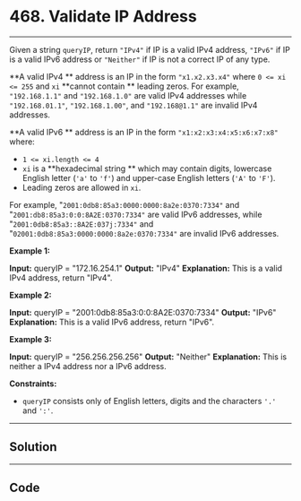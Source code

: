 # 468. Validate IP Address

---

Given a string `queryIP`, return `"IPv4"` if IP is a valid IPv4 address, `"IPv6"` if IP is a valid IPv6 address or `"Neither"` if IP is not a correct IP of any type.

**A valid IPv4 ** address is an IP in the form `"x1.x2.x3.x4"` where `0 <= xi <= 255` and `xi` **cannot contain ** leading zeros. For example, `"192.168.1.1"` and `"192.168.1.0"` are valid IPv4 addresses while `"192.168.01.1"`, `"192.168.1.00"`, and `"192.168@1.1"` are invalid IPv4 addresses.

**A valid IPv6 ** address is an IP in the form `"x1:x2:x3:x4:x5:x6:x7:x8"` where:

  * `1 <= xi.length <= 4`
  * `xi` is a **hexadecimal string ** which may contain digits, lowercase English letter (`'a'` to `'f'`) and upper-case English letters (`'A'` to `'F'`).
  * Leading zeros are allowed in `xi`.



For example, "`2001:0db8:85a3:0000:0000:8a2e:0370:7334"` and "`2001:db8:85a3:0:0:8A2E:0370:7334"` are valid IPv6 addresses, while "`2001:0db8:85a3::8A2E:037j:7334"` and "`02001:0db8:85a3:0000:0000:8a2e:0370:7334"` are invalid IPv6 addresses.

 

**Example 1:**


**Input:** queryIP = "172.16.254.1"
**Output:** "IPv4"
**Explanation:** This is a valid IPv4 address, return "IPv4".


**Example 2:**


**Input:** queryIP = "2001:0db8:85a3:0:0:8A2E:0370:7334"
**Output:** "IPv6"
**Explanation:** This is a valid IPv6 address, return "IPv6".


**Example 3:**


**Input:** queryIP = "256.256.256.256"
**Output:** "Neither"
**Explanation:** This is neither a IPv4 address nor a IPv6 address.


 

**Constraints:**

  * `queryIP` consists only of English letters, digits and the characters `'.'` and `':'`.

---

## Solution



---

## Code
```python


```